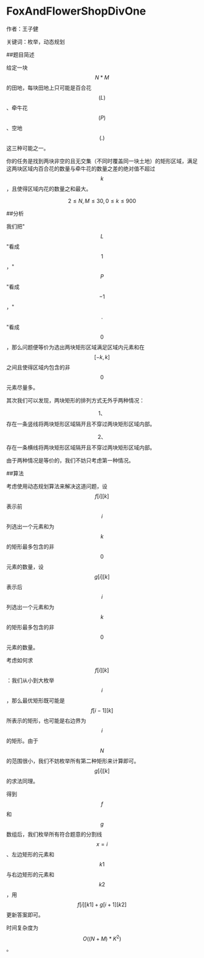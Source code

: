 # FoxAndFlowerShopDivOne
作者：王子健

关键词：枚举，动态规划

##题目简述

给定一块$$N*M$$的田地，每块田地上只可能是百合花$$(L)$$、牵牛花$$(P)$$、空地$$(.)$$这三种可能之一。

你的任务是找到两块非空的且无交集（不同时覆盖同一块土地）的矩形区域，满足这两块区域内百合花的数量与牵牛花的数量之差的绝对值不超过$$k$$，且使得区域内花的数量之和最大。

$$2≤N,M≤30,0≤k≤900$$

##分析

我们把"$$L$$"看成$$1$$，"$$P$$"看成$$-1$$，"$$.$$"看成$$0$$，那么问题便等价为选出两块矩形区域满足区域内元素和在$$[-k,k]$$之间且使得区域内包含的非$$0$$元素尽量多。

其次我们可以发现，两块矩形的排列方式无外乎两种情况：

$$1、$$存在一条竖线将两块矩形区域隔开且不穿过两块矩形区域内部。

$$2、$$存在一条横线将两块矩形区域隔开且不穿过两块矩形区域内部。

由于两种情况是等价的，我们不妨只考虑第一种情况。



##算法

考虑使用动态规划算法来解决这道问题，设$$f[i][k]$$表示前$$i$$列选出一个元素和为$$k$$的矩形最多包含的非$$0$$元素的数量，设$$g[i][k]$$表示后$$i$$列选出一个元素和为$$k$$的矩形最多包含的非$$0$$元素的数量。

考虑如何求$$f[i][k]$$：我们从小到大枚举$$i$$，那么最优矩形既可能是$$f[i-1][k]$$所表示的矩形，也可能是右边界为$$i$$的矩形。由于$$N$$的范围很小，我们不妨枚举所有第二种矩形来计算即可。$$g[i][k]$$的求法同理。

得到$$f$$和$$g$$数组后，我们枚举所有符合题意的分割线$$x=i$$、左边矩形的元素和$$k1$$与右边矩形的元素和$$k2$$，用$$f[i][k1]+g[i+1][k2]$$更新答案即可。

时间复杂度为$$O((N+M)*K^2)$$。















